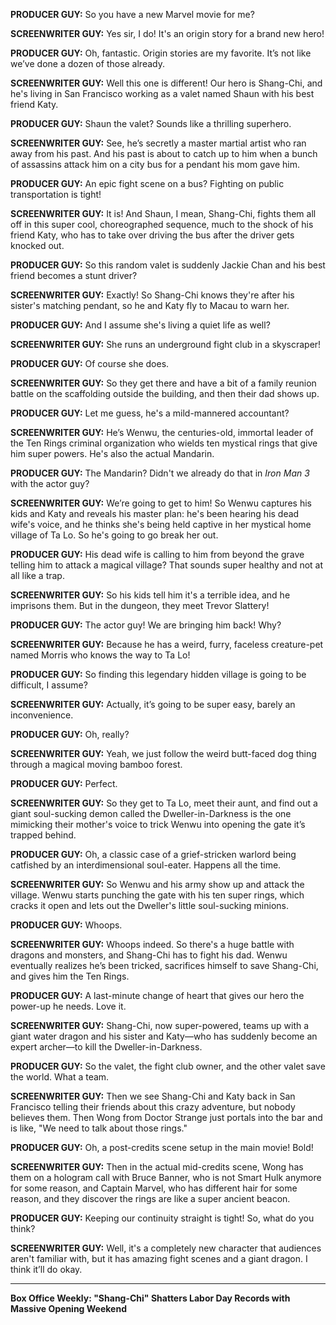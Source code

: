 **PRODUCER GUY:** So you have a new Marvel movie for me?

**SCREENWRITER GUY:** Yes sir, I do! It's an origin story for a brand new hero!

**PRODUCER GUY:** Oh, fantastic. Origin stories are my favorite. It’s not like we’ve done a dozen of those already.

**SCREENWRITER GUY:** Well this one is different! Our hero is Shang-Chi, and he's living in San Francisco working as a valet named Shaun with his best friend Katy.

**PRODUCER GUY:** Shaun the valet? Sounds like a thrilling superhero.

**SCREENWRITER GUY:** See, he’s secretly a master martial artist who ran away from his past. And his past is about to catch up to him when a bunch of assassins attack him on a city bus for a pendant his mom gave him.

**PRODUCER GUY:** An epic fight scene on a bus? Fighting on public transportation is tight!

**SCREENWRITER GUY:** It is! And Shaun, I mean, Shang-Chi, fights them all off in this super cool, choreographed sequence, much to the shock of his friend Katy, who has to take over driving the bus after the driver gets knocked out.

**PRODUCER GUY:** So this random valet is suddenly Jackie Chan and his best friend becomes a stunt driver?

**SCREENWRITER GUY:** Exactly! So Shang-Chi knows they're after his sister's matching pendant, so he and Katy fly to Macau to warn her.

**PRODUCER GUY:** And I assume she's living a quiet life as well?

**SCREENWRITER GUY:** She runs an underground fight club in a skyscraper!

**PRODUCER GUY:** Of course she does.

**SCREENWRITER GUY:** So they get there and have a bit of a family reunion battle on the scaffolding outside the building, and then their dad shows up.

**PRODUCER GUY:** Let me guess, he's a mild-mannered accountant?

**SCREENWRITER GUY:** He’s Wenwu, the centuries-old, immortal leader of the Ten Rings criminal organization who wields ten mystical rings that give him super powers. He's also the actual Mandarin.

**PRODUCER GUY:** The Mandarin? Didn't we already do that in *Iron Man 3* with the actor guy?

**SCREENWRITER GUY:** We’re going to get to him! So Wenwu captures his kids and Katy and reveals his master plan: he's been hearing his dead wife's voice, and he thinks she's being held captive in her mystical home village of Ta Lo. So he's going to go break her out.

**PRODUCER GUY:** His dead wife is calling to him from beyond the grave telling him to attack a magical village? That sounds super healthy and not at all like a trap.

**SCREENWRITER GUY:** So his kids tell him it's a terrible idea, and he imprisons them. But in the dungeon, they meet Trevor Slattery!

**PRODUCER GUY:** The actor guy! We are bringing him back! Why?

**SCREENWRITER GUY:** Because he has a weird, furry, faceless creature-pet named Morris who knows the way to Ta Lo!

**PRODUCER GUY:** So finding this legendary hidden village is going to be difficult, I assume?

**SCREENWRITER GUY:** Actually, it’s going to be super easy, barely an inconvenience.

**PRODUCER GUY:** Oh, really?

**SCREENWRITER GUY:** Yeah, we just follow the weird butt-faced dog thing through a magical moving bamboo forest.

**PRODUCER GUY:** Perfect.

**SCREENWRITER GUY:** So they get to Ta Lo, meet their aunt, and find out a giant soul-sucking demon called the Dweller-in-Darkness is the one mimicking their mother's voice to trick Wenwu into opening the gate it’s trapped behind.

**PRODUCER GUY:** Oh, a classic case of a grief-stricken warlord being catfished by an interdimensional soul-eater. Happens all the time.

**SCREENWRITER GUY:** So Wenwu and his army show up and attack the village. Wenwu starts punching the gate with his ten super rings, which cracks it open and lets out the Dweller's little soul-sucking minions.

**PRODUCER GUY:** Whoops.

**SCREENWRITER GUY:** Whoops indeed. So there's a huge battle with dragons and monsters, and Shang-Chi has to fight his dad. Wenwu eventually realizes he’s been tricked, sacrifices himself to save Shang-Chi, and gives him the Ten Rings.

**PRODUCER GUY:** A last-minute change of heart that gives our hero the power-up he needs. Love it.

**SCREENWRITER GUY:** Shang-Chi, now super-powered, teams up with a giant water dragon and his sister and Katy—who has suddenly become an expert archer—to kill the Dweller-in-Darkness.

**PRODUCER GUY:** So the valet, the fight club owner, and the other valet save the world. What a team.

**SCREENWRITER GUY:** Then we see Shang-Chi and Katy back in San Francisco telling their friends about this crazy adventure, but nobody believes them. Then Wong from Doctor Strange just portals into the bar and is like, "We need to talk about those rings."

**PRODUCER GUY:** Oh, a post-credits scene setup in the main movie! Bold!

**SCREENWRITER GUY:** Then in the actual mid-credits scene, Wong has them on a hologram call with Bruce Banner, who is not Smart Hulk anymore for some reason, and Captain Marvel, who has different hair for some reason, and they discover the rings are like a super ancient beacon.

**PRODUCER GUY:** Keeping our continuity straight is tight! So, what do you think?

**SCREENWRITER GUY:** Well, it's a completely new character that audiences aren't familiar with, but it has amazing fight scenes and a giant dragon. I think it’ll do okay.

***

**Box Office Weekly: "Shang-Chi" Shatters Labor Day Records with Massive Opening Weekend**